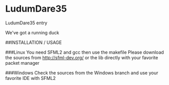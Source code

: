 # LudumDare35
LudumDare35 entry

We've got a running duck

##INSTALLATION / USAGE

###Linux
You need SFML2 and gcc then use the makefile
Please download the sources from http://sfml-dev.org/ or the lib directly with your favorite packet manager

###Windows
Check the sources from the Windows branch and use your favorite IDE with SFML2
